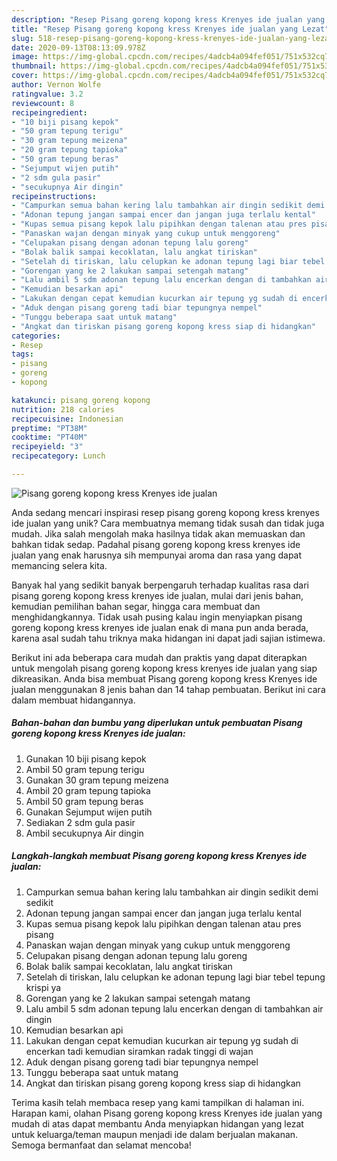 ```yaml
---
description: "Resep Pisang goreng kopong kress Krenyes ide jualan yang Lezat"
title: "Resep Pisang goreng kopong kress Krenyes ide jualan yang Lezat"
slug: 518-resep-pisang-goreng-kopong-kress-krenyes-ide-jualan-yang-lezat
date: 2020-09-13T08:13:09.978Z
image: https://img-global.cpcdn.com/recipes/4adcb4a094fef051/751x532cq70/pisang-goreng-kopong-kress-krenyes-ide-jualan-foto-resep-utama.jpg
thumbnail: https://img-global.cpcdn.com/recipes/4adcb4a094fef051/751x532cq70/pisang-goreng-kopong-kress-krenyes-ide-jualan-foto-resep-utama.jpg
cover: https://img-global.cpcdn.com/recipes/4adcb4a094fef051/751x532cq70/pisang-goreng-kopong-kress-krenyes-ide-jualan-foto-resep-utama.jpg
author: Vernon Wolfe
ratingvalue: 3.2
reviewcount: 8
recipeingredient:
- "10 biji pisang kepok"
- "50 gram tepung terigu"
- "30 gram tepung meizena"
- "20 gram tepung tapioka"
- "50 gram tepung beras"
- "Sejumput wijen putih"
- "2 sdm gula pasir"
- "secukupnya Air dingin"
recipeinstructions:
- "Campurkan semua bahan kering lalu tambahkan air dingin sedikit demi sedikit"
- "Adonan tepung jangan sampai encer dan jangan juga terlalu kental"
- "Kupas semua pisang kepok lalu pipihkan dengan talenan atau pres pisang"
- "Panaskan wajan dengan minyak yang cukup untuk menggoreng"
- "Celupakan pisang dengan adonan tepung lalu goreng"
- "Bolak balik sampai kecoklatan, lalu angkat tiriskan"
- "Setelah di tiriskan, lalu celupkan ke adonan tepung lagi biar tebel tepung krispi ya"
- "Gorengan yang ke 2 lakukan sampai setengah matang"
- "Lalu ambil 5 sdm adonan tepung lalu encerkan dengan di tambahkan air dingin"
- "Kemudian besarkan api"
- "Lakukan dengan cepat kemudian kucurkan air tepung yg sudah di encerkan tadi kemudian siramkan radak tinggi di wajan"
- "Aduk dengan pisang goreng tadi biar tepungnya nempel"
- "Tunggu beberapa saat untuk matang"
- "Angkat dan tiriskan pisang goreng kopong kress siap di hidangkan"
categories:
- Resep
tags:
- pisang
- goreng
- kopong

katakunci: pisang goreng kopong 
nutrition: 218 calories
recipecuisine: Indonesian
preptime: "PT38M"
cooktime: "PT40M"
recipeyield: "3"
recipecategory: Lunch

---
```



![Pisang goreng kopong kress Krenyes ide jualan](https://img-global.cpcdn.com/recipes/4adcb4a094fef051/751x532cq70/pisang-goreng-kopong-kress-krenyes-ide-jualan-foto-resep-utama.jpg)

Anda sedang mencari inspirasi resep pisang goreng kopong kress krenyes ide jualan yang unik? Cara membuatnya memang tidak susah dan tidak juga mudah. Jika salah mengolah maka hasilnya tidak akan memuaskan dan bahkan tidak sedap. Padahal pisang goreng kopong kress krenyes ide jualan yang enak harusnya sih mempunyai aroma dan rasa yang dapat memancing selera kita.

Banyak hal yang sedikit banyak berpengaruh terhadap kualitas rasa dari pisang goreng kopong kress krenyes ide jualan, mulai dari jenis bahan, kemudian pemilihan bahan segar, hingga cara membuat dan menghidangkannya. Tidak usah pusing kalau ingin menyiapkan pisang goreng kopong kress krenyes ide jualan enak di mana pun anda berada, karena asal sudah tahu triknya maka hidangan ini dapat jadi sajian istimewa.




Berikut ini ada beberapa cara mudah dan praktis yang dapat diterapkan untuk mengolah pisang goreng kopong kress krenyes ide jualan yang siap dikreasikan. Anda bisa membuat Pisang goreng kopong kress Krenyes ide jualan menggunakan 8 jenis bahan dan 14 tahap pembuatan. Berikut ini cara dalam membuat hidangannya.

<!--inarticleads1-->

##### Bahan-bahan dan bumbu yang diperlukan untuk pembuatan Pisang goreng kopong kress Krenyes ide jualan:

1. Gunakan 10 biji pisang kepok
1. Ambil 50 gram tepung terigu
1. Gunakan 30 gram tepung meizena
1. Ambil 20 gram tepung tapioka
1. Ambil 50 gram tepung beras
1. Gunakan Sejumput wijen putih
1. Sediakan 2 sdm gula pasir
1. Ambil secukupnya Air dingin




<!--inarticleads2-->

##### Langkah-langkah membuat Pisang goreng kopong kress Krenyes ide jualan:

1. Campurkan semua bahan kering lalu tambahkan air dingin sedikit demi sedikit
1. Adonan tepung jangan sampai encer dan jangan juga terlalu kental
1. Kupas semua pisang kepok lalu pipihkan dengan talenan atau pres pisang
1. Panaskan wajan dengan minyak yang cukup untuk menggoreng
1. Celupakan pisang dengan adonan tepung lalu goreng
1. Bolak balik sampai kecoklatan, lalu angkat tiriskan
1. Setelah di tiriskan, lalu celupkan ke adonan tepung lagi biar tebel tepung krispi ya
1. Gorengan yang ke 2 lakukan sampai setengah matang
1. Lalu ambil 5 sdm adonan tepung lalu encerkan dengan di tambahkan air dingin
1. Kemudian besarkan api
1. Lakukan dengan cepat kemudian kucurkan air tepung yg sudah di encerkan tadi kemudian siramkan radak tinggi di wajan
1. Aduk dengan pisang goreng tadi biar tepungnya nempel
1. Tunggu beberapa saat untuk matang
1. Angkat dan tiriskan pisang goreng kopong kress siap di hidangkan




Terima kasih telah membaca resep yang kami tampilkan di halaman ini. Harapan kami, olahan Pisang goreng kopong kress Krenyes ide jualan yang mudah di atas dapat membantu Anda menyiapkan hidangan yang lezat untuk keluarga/teman maupun menjadi ide dalam berjualan makanan. Semoga bermanfaat dan selamat mencoba!
